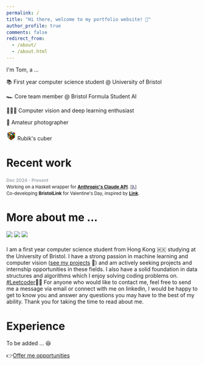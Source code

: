 ```yaml
---
permalink: /
title: "Hi there, welcome to my portfolio website! 👋"
author_profile: true
comments: false
redirect_from:
  - /about/
  - /about.html
---
```


I'm Tom, a ...

📚 First year computer science student @ University of Bristol

🏎️ Core team member @ Bristol Formula Student AI

👨🏻‍💻 Computer vision and deep learning enthusiast

📸 Amateur photographer

<img src='/images/rubiks_cube.png' width=25> Rubik's cuber

# Recent work

<span style="color:#a6acb2; font-size: smaller;"><b>Dec 2024 - Present</b></span><br>
<span style="font-size: smaller;">Working on a Haskell wrapper for <a href="https://docs.anthropic.com/en/release-notes/api"><b>Anthropic's Claude API</b></a>. [<a href="https://github.com/T0mLam/claude-haskell" style="color: #5e5086;"><b>λ</b></a>]</span><br>
<span style="font-size: smaller;">Co-developing <b>BristolLink</b> for Valentine's Day, inspired by <a href="https://stanforddaily.com/2020/08/07/new-stanford-link-website-connects-students-with-mutual-crushes/"><b>Link</b></a>.</span><br>

# More about me ...

<div class='badges'>
  <img src='https://img.shields.io/badge/Python-FFD43B?style=for-the-badge&logo=python&logoColor=blue'>
  <img src='https://img.shields.io/badge/C-00599C?style=for-the-badge&logo=c&logoColor=white'>
  <img src='https://img.shields.io/badge/Haskell-5D4F85?style=for-the-badge&logo=haskell&logoColor=white'>
</div>

I am a first year computer science student from Hong Kong 🇭🇰 studying at the University of Bristol. I have a strong passion in machine learning and computer vision ([see my projects](https://t0mlam.github.io/projects/) 👀) and am actively seeking projects and internship opportunities in these fields. I also have a solid foundation in data structures and algorithms which I enjoy solving coding problems on. [#Leetcoder](https://leetcode.com/u/TomLam1129/)🧑‍💻 For anyone who would like to contact me, feel free to send me a message via email or connect with me on linkedin, I would be happy to get to know you and answer any questions you may have to the best of my ability. Thank you for taking the time to read about me.

# Experience

To be added ... 😆

👉[Offer me opportunities](mailto:tom.lam@odns.hk)

<br><br>

<div style="width: 150px; height: 150px; display: block; margin: auto;">
    <script defer type="text/javascript" id="clstr_globe" src="//clustrmaps.com/globe.js?d=K51EkJZd7hQ_oOJ-kXzKKKQ2yS6yfLD4YXRXS9F07fo"></script>
</div>


<style>
  .badges {
    margin-bottom: 20px;
  }
</style>